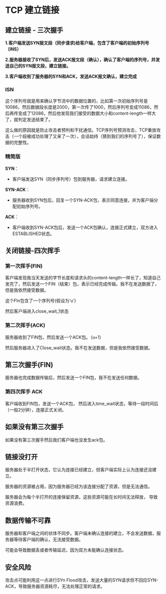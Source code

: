 # TCP 建立链接

## 建立链接 - 三次握手

**1.客户端发送SYN报文段（同步请求)给客户端，包含了客户端的初始序列号（INS）**

**2.服务器接收了SYN后，发送ACK报文段（确认），确认了客户端的序列号，并发送自己的SYN报文段，建立链接。**

**3.客户端收到了服务器的SYN和ACK，发送ACK报文确认，建立完成**

### ISN

​	这个序列号就是用来确认字节流中的数据位置的，比如第一次初始序列号是10086，然后数据段长度是2000，第一次传了1000，然后序列号变成11086，然后再传变成了12086，然后他发现我们接受的数据大小和content-length一样大了，就判定发送结束了。

​	这么做的原因就是防止攻击者预判和干扰通信。TCP序列号预测攻击，TCP重放攻击（一个段被成功处理了又来了一次），会话劫持（猜到我们的序列号了），保证数据的完整性。

### 精简版

**SYN**：

- 客户端发送SYN（同步序列号）包到服务器，请求建立连接。

**SYN-ACK**：

- 服务器收到SYN包后，回复一个SYN-ACK包，表示同意连接，并为客户端分配初始序列号。

**ACK**：

- 客户端收到SYN-ACK包后，发送一个ACK包确认，连接正式建立，双方进入ESTABLISHED状态。

## 关闭链接-四次挥手

### 第一次挥手(FIN)

客户端发现我当天发送的字节长度和请求头的content-length一样长了，知道自己发完了，然后发送一个FIN（结束）包，表示已经完成传输。我不在发送数据了，但是我依然接受数据。

这个FIn包含了一个序列号(假设为'u')

然后客户端进入close_wait_1状态

### 第二次挥手(ACK)

服务器收到了FIN包，然后发送一个ACK包。（u+1）

然后服务器进入了Close_wait状态。我不在发送数据，但是我依然接受数据。

## 第三次握手(FIN)

服务器也完成数据传输后，然后发送一个FIN包，我不在发送任何数据。

### 第四次挥手 ACK

客户端收到FIN包，发送一个ACK包， 然后进入time_wait状态，等待一段时间后（一般2分钟），连接正式关闭。



## 如果没有第三次握手

如果没有第三次握手然后我们客户端也没发生ack包。

## 链接没打开

服务器处于半打开状态，它认为连接已经建立，但客户端实际上认为连接还没建立。

服务器的资源被占用，因为服务器已经为该连接分配了资源，但是无法通信。

服务器会为每个半打开的连接保留资源，这些资源可能在长时间无法释放， 导致资源浪费。

## 数据传输不可靠

服务器和客户端之间的状体不同步。客户端未确认连接的建立，不会发送数据，服务器等待客户端的确认，无法接受数据。

可能会导致数据丢或者传输延迟，因为双方未能确认连接状态。

## 安全风险

攻击点可能利用这一点进行SYn Flood攻击，发送大量的SYN请求但不回应SYN-ACK，导致服务器资源耗尽，无法处理正常的请求。
